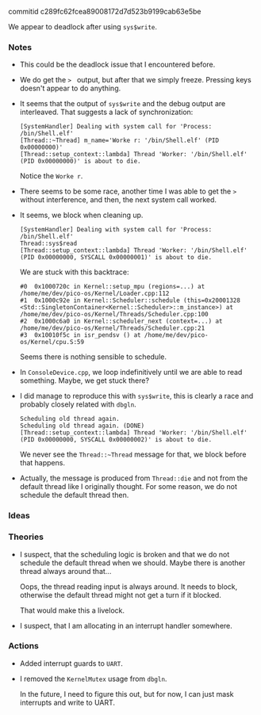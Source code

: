 commitid c289fc62fcea89008172d7d523b9199cab63e5be

We appear to deadlock after using `sys$write`.

### Notes

-   This could be the deadlock issue that I encountered before.

-   We do get the `> ` output, but after that we simply freeze.
    Pressing keys doesn't appear to do anything.

-   It seems that the output of `sys$write` and the debug output are interleaved.
    That suggests a lack of synchronization:

    ```none
    [SystemHandler] Dealing with system call for 'Process: /bin/Shell.elf'
    [Thread::~Thread] m_name='Worke r: '/bin/Shell.elf' (PID 0x00000000)'
    [Thread::setup_context::lambda] Thread 'Worker: '/bin/Shell.elf' (PID 0x00000000)' is about to die.
    ```

    Notice the `Worke r`.

-   There seems to be some race, another time I was able to get the `> ` without interference, and then, the next system call worked.

-   It seems, we block when cleaning up.

    ```none
    [SystemHandler] Dealing with system call for 'Process: /bin/Shell.elf'
    Thread::sys$read
    [Thread::setup_context::lambda] Thread 'Worker: '/bin/Shell.elf' (PID 0x00000000, SYSCALL 0x00000001)' is about to die.
    ```

    We are stuck with this backtrace:

    ```none
    #0  0x1000720c in Kernel::setup_mpu (regions=...) at /home/me/dev/pico-os/Kernel/Loader.cpp:112
    #1  0x1000c92e in Kernel::Scheduler::schedule (this=0x20001328 <Std::SingletonContainer<Kernel::Scheduler>::m_instance>) at /home/me/dev/pico-os/Kernel/Threads/Scheduler.cpp:100
    #2  0x1000c6a0 in Kernel::scheduler_next (context=...) at /home/me/dev/pico-os/Kernel/Threads/Scheduler.cpp:21
    #3  0x10010f5c in isr_pendsv () at /home/me/dev/pico-os/Kernel/cpu.S:59
    ```

    Seems there is nothing sensible to schedule.

-   In `ConsoleDevice.cpp`, we loop indefinitively until we are able to read something.
    Maybe, we get stuck there?

-   I did manage to reproduce this with `sys$write`, this is clearly a race and probably closely related with `dbgln`.

    ```none
    Scheduling old thread again.
    Scheduling old thread again. (DONE)
    [Thread::setup_context::lambda] Thread 'Worker: '/bin/Shell.elf' (PID 0x00000000, SYSCALL 0x00000002)' is about to die.
    ```

    We never see the `Thread::~Thread` message for that, we block before that happens.

-   Actually, the message is produced from `Thread::die` and not from the default thread like I originally thought.
    For some reason, we do not schedule the default thread then.

### Ideas

### Theories

-   I suspect, that the scheduling logic is broken and that we do not schedule the default thread when we should.
    Maybe there is another thread always around that...

    Oops, the thread reading input is always around.
    It needs to block, otherwise the default thread might not get a turn if it blocked.

    That would make this a livelock.

-   I suspect, that I am allocating in an interrupt handler somewhere.

### Actions

-   Added interrupt guards to `UART`.

-   I removed the `KernelMutex` usage from `dbgln`.

    In the future, I need to figure this out, but for now, I can just mask interrupts and write to UART.
